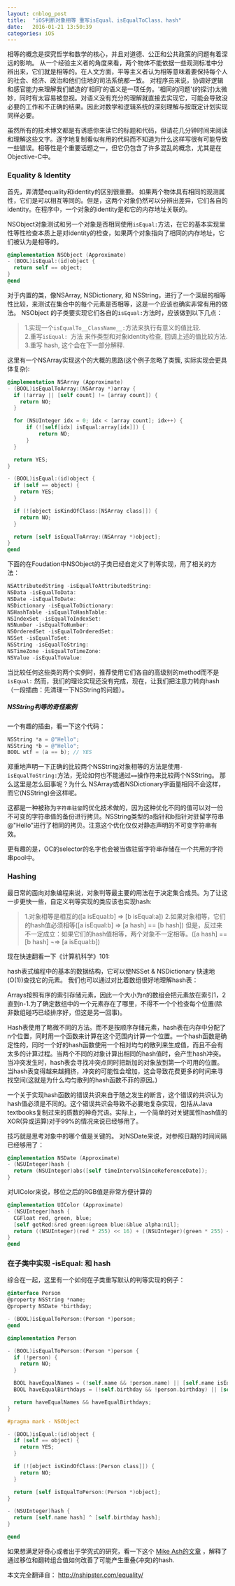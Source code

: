 ```yaml
---
layout: cnblog_post
title:  "iOS判断对象相等 重写isEqual、isEqualToClass、hash"
date:   2016-01-21 13:50:39
categories: iOS
---
```

相等的概念是探究哲学和数学的核心，并且对道德、公正和公共政策的问题有着深远的影响。
从一个经验主义者的角度来看，两个物体不能依据一些观测标准中分辨出来，它们就是相等的。在人文方面，平等主义者认为相等意味着要保持每个人的社会、经济、政治和他们住地的司法系统都一致。
对程序员来说，协调好逻辑和感官能力来理解我们塑造的'相同'的语义是一项任务。'相同的问题'(的探讨)太微妙，同时有太容易被忽视。对语义没有充分的理解就直接去实现它，可能会导致没必要的工作和不正确的结果。因此对数学和逻辑系统的深刻理解与按既定计划实现同样必要。

虽然所有的技术博文都是有诱惑你来读它的标题和代码，但请花几分钟时间来阅读和理解这些文字。逐字地复制看似有用的代码而不知道为什么这样写很有可能导致一些错误。相等性是个重要话题之一，但它仍包含了许多混乱的概念，尤其是在Objective-C中。

### Equality & Identity
首先，弄清楚equality和identity的区别很重要。
如果两个物体具有相同的观测属性，它们是可以相互等同的。但是，这两个对象仍然可以分辨出差异，它们各自的identity。在程序中，一个对象的identity是和它的内存地址关联的。

NSObject对象测试和另一个对象是否相同使用`isEqual:`方法，在它的基本实现里性等性检查本质上是对identity的检查，如果两个对象指向了相同的内存地址，它们被认为是相等的。

```objectivec
@implementation NSObject (Approximate)
- (BOOL)isEqual:(id)object {
  return self == object;
}
@end
```

对于内置的类，像NSArray, NSDictionary, 和 NSString，进行了一个深层的相等性比较，来测试在集合中的每个元素是否相等，这是一个应该也确实非常有用的做法。
NSObject 的子类要实现它们各自的`isEqual:`方法时，应该做到以下几点：

>1.实现一个`isEqualTo__ClassName__:`方法来执行有意义的值比较.<br/>
>2.重写`isEqual: `方法 来作类型和对象identity检查, 回调上述的值比较方法.<br/>
>3.重写 hash, 这个会在下一部分解释.

这里有一个NSArray实现这个的大概的思路(这个例子忽略了类簇, 实际实现会更具体复杂):

```objectivec
@implementation NSArray (Approximate)
- (BOOL)isEqualToArray:(NSArray *)array {
  if (!array || [self count] != [array count]) {
    return NO;
  }

  for (NSUInteger idx = 0; idx < [array count]; idx++) {
      if (![self[idx] isEqual:array[idx]]) {
          return NO;
      }
  }

  return YES;
}

- (BOOL)isEqual:(id)object {
  if (self == object) {
    return YES;
  }

  if (![object isKindOfClass:[NSArray class]]) {
    return NO;
  }

  return [self isEqualToArray:(NSArray *)object];
}
@end
```
下面的在Foudation中NSObject的子类已经自定义了判等实现，用了相关的方法：

```objectivec
NSAttributedString -isEqualToAttributedString:
NSData -isEqualToData:
NSDate -isEqualToDate:
NSDictionary -isEqualToDictionary:
NSHashTable -isEqualToHashTable:
NSIndexSet -isEqualToIndexSet:
NSNumber -isEqualToNumber:
NSOrderedSet -isEqualToOrderedSet:
NSSet -isEqualToSet:
NSString -isEqualToString:
NSTimeZone -isEqualToTimeZone:
NSValue -isEqualToValue:
```

当比较任何这些类的两个实例时，推荐使用它们各自的高级别的method而不是`isEqual:`
然而，我们的理论实现还没有完成，现在，让我们把注意力转向hash（一段插曲：先清理一下NSString的问题）。

##### NSString判等的奇怪案例
一个有趣的插曲，看一下这个代码：

```objectivec
NSString *a = @"Hello";
NSString *b = @"Hello";
BOOL wtf = (a == b); // YES
```
郑重地声明一下正确的比较两个NSString对象相等的方法是使用`-isEqualToString:`方法，无论如何也不能通过`==`操作符来比较两个NSString。
那么这里是怎么回事呢？为什么 NSArray或者NSDictionary字面量相同不会这样，而它(NSString)会这样呢。

这都是一种被称为`字符串驻留`的优化技术做的，因为这种优化不同的值可以对一份不可变的字符串值的备份进行拷贝。NSString类型的a指针和b指针对驻留字符串 @"Hello"进行了相同的拷贝。注意这个优化仅仅对静态声明的不可变字符串有效。

更有趣的是，OC的selector的名字也会被当做驻留字符串存储在一个共用的字符串pool中。

### Hashing

最日常的面向对象编程来说，对象判等最主要的用法在于决定集合成员。为了让这一步更快一些，自定义判等实现的类应该也实现hash:
>1.对象相等是相互的([a isEqual:b] ⇒ [b isEqual:a])
>2.如果对象相等，它们的hash值必须相等([a isEqual:b] ⇒ [a hash] == [b hash])
>但是，反过来不一定成立：如果它们的hash值相等，两个对象不一定相等。([a hash] == [b hash] ¬⇒ [a isEqual:b])

现在快速翻看一下《计算机科学》101:

hash表式编程中的基本的数据结构，它可以使NSSet & NSDictionary 快速地(O(1))查找它的元素。
我们也可以通过对比着数组很好地理解hash表：

Arrays按照有序的索引存储元素，因此一个大小为n的数组会把元素放在索引1，2直到n-1.为了确定数组中的一个元素存在了哪里，不得不一个个检查每个位置(除非数组碰巧已经排序好，但这是另一回事)。

Hash表使用了略微不同的方法。而不是按顺序存储元素，hash表在内存中分配了n个位置，同时用一个函数来计算在这个范围内计算一个位置。一个hash函数是确定性的，同时一个好的hash函数使用一个相对均匀的散列来生成值，而且不会有太多的计算过程。当两个不同的对象计算出相同的hash值时，会产生hash冲突。当冲突发生时，hash表会寻找冲突点同时把新加的对象放到第一个可用的位置。当hash表变得越来越拥挤，冲突的可能性会增加，这会导致花费更多的时间来寻找空间(这就是为什么均匀散列的hash函数不菲的原因。)

一个关于实现hash函数的错误共识来自于随之发生的断言，这个错误的共识认为hash值必须是不同的。这个错误共识会导致不必要地复杂实现，包括从Java textbooks复制过来的质数的神奇咒语。实际上，一个简单的对关键属性hash值的XOR(异或运算)对于99%的情况来说已经够用了。

技巧就是思考对象中的哪个值是关键的。
对NSDate来说，对参照日期的时间间隔已经够用了：

```objectivec
@implementation NSDate (Approximate)
- (NSUInteger)hash {
  return (NSUInteger)abs([self timeIntervalSinceReferenceDate]);
}
```
对UIColor来说，移位之后的RGB值是非常方便计算的

```objectivec
@implementation UIColor (Approximate)
- (NSUInteger)hash {
  CGFloat red, green, blue;
  [self getRed:&red green:&green blue:&blue alpha:nil];
  return ((NSUInteger)(red * 255) << 16) + ((NSUInteger)(green * 255) << 8) + (NSUInteger)(blue * 255);
}
@end
```

### 在子类中实现 -isEqual: 和 hash 
综合在一起，这里有一个如何在子类重写默认的判等实现的例子：

```objectivec
@interface Person
@property NSString *name;
@property NSDate *birthday;

- (BOOL)isEqualToPerson:(Person *)person;
@end

@implementation Person

- (BOOL)isEqualToPerson:(Person *)person {
  if (!person) {
    return NO;
  }

  BOOL haveEqualNames = (!self.name && !person.name) || [self.name isEqualToString:person.name];
  BOOL haveEqualBirthdays = (!self.birthday && !person.birthday) || [self.birthday isEqualToDate:person.birthday];

  return haveEqualNames && haveEqualBirthdays;
}

#pragma mark - NSObject

- (BOOL)isEqual:(id)object {
  if (self == object) {
    return YES;
  }

  if (![object isKindOfClass:[Person class]]) {
    return NO;
  }

  return [self isEqualToPerson:(Person *)object];
}

- (NSUInteger)hash {
  return [self.name hash] ^ [self.birthday hash];
}

@end
```

如果想满足好奇心或者出于学究式的研究，看一下这个 <a href="https://mikeash.com/pyblog/friday-qa-2010-06-18-implementing-equality-and-hashing.html" target='blank'>Mike Ash的文章</a> ，解释了通过移位和翻转组合值如何改善了可能产生重叠(冲突)的hash.

本文完全翻译自： <a href="http://nshipster.com/equality/" target='blank'>http://nshipster.com/equality/</a>